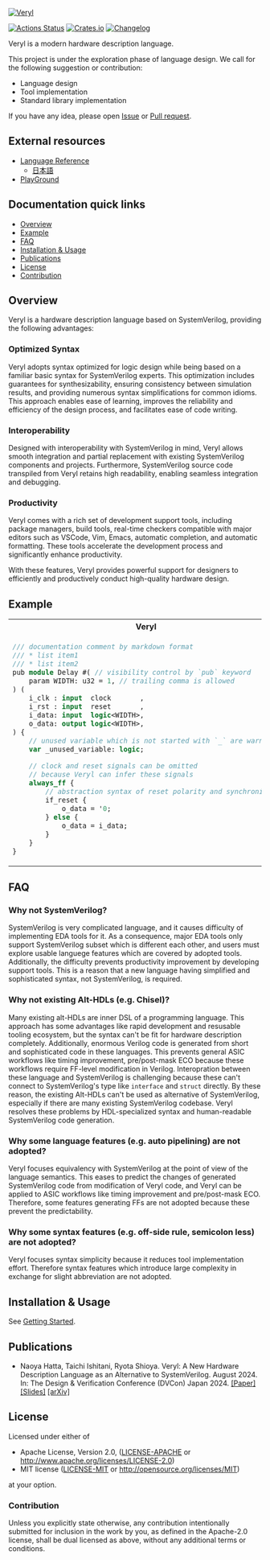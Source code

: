 [![Veryl](support/logo/veryl_wide.png)](https://veryl-lang.org/)

[![Actions Status](https://github.com/veryl-lang/veryl/workflows/Regression/badge.svg)](https://github.com/veryl-lang/veryl/actions)
[![Crates.io](https://img.shields.io/crates/v/veryl.svg)](https://crates.io/crates/veryl)
[![Changelog](https://img.shields.io/badge/changelog-v0.13.2-green.svg)](https://github.com/veryl-lang/veryl/blob/master/CHANGELOG.md)

Veryl is a modern hardware description language.

This project is under the exploration phase of language design.
We call for the following suggestion or contribution:

* Language design
* Tool implementation
* Standard library implementation

If you have any idea, please open [Issue](https://github.com/veryl-lang/veryl/issues) or [Pull request](https://github.com/veryl-lang/veryl/pulls).

## External resources

* [Language Reference](https://doc.veryl-lang.org/book/)
    * [日本語](https://doc.veryl-lang.org/book/ja/)
* [PlayGround](https://doc.veryl-lang.org/playground/)

## Documentation quick links

* [Overview](#overview)
* [Example](#example)
* [FAQ](#faq)
* [Installation & Usage](#installation--usage)
* [Publications](#plublications)
* [License](#license)
* [Contribution](#contribution)

## Overview

Veryl is a hardware description language based on SystemVerilog, providing the following advantages:

### Optimized Syntax
Veryl adopts syntax optimized for logic design while being based on a familiar basic syntax for SystemVerilog experts.
This optimization includes guarantees for synthesizability, ensuring consistency between simulation results, and providing numerous syntax simplifications for common idioms.
This approach enables ease of learning, improves the reliability and efficiency of the design process, and facilitates ease of code writing.

### Interoperability
Designed with interoperability with SystemVerilog in mind, Veryl allows smooth integration and partial replacement with existing SystemVerilog components and projects.
Furthermore, SystemVerilog source code transpiled from Veryl retains high readability, enabling seamless integration and debugging.

### Productivity
Veryl comes with a rich set of development support tools, including package managers, build tools, real-time checkers compatible with major editors such as VSCode, Vim, Emacs, automatic completion, and automatic formatting.
These tools accelerate the development process and significantly enhance productivity.

With these features, Veryl provides powerful support for designers to efficiently and productively conduct high-quality hardware design.

## Example

<table>
<tr>
<th>Veryl</th>
<th>SystemVerilog</th>

</tr>
<tr>
<td>

```systemverilog
/// documentation comment by markdown format
/// * list item1
/// * list item2
pub module Delay #( // visibility control by `pub` keyword
    param WIDTH: u32 = 1, // trailing comma is allowed
) (
    i_clk : input  clock       ,
    i_rst : input  reset       ,
    i_data: input  logic<WIDTH>,
    o_data: output logic<WIDTH>,
) {
    // unused variable which is not started with `_` are warned
    var _unused_variable: logic;

    // clock and reset signals can be omitted
    // because Veryl can infer these signals
    always_ff {
        // abstraction syntax of reset polarity and synchronicity
        if_reset {
            o_data = '0;
        } else {
            o_data = i_data;
        }
    }
}
```

</td>
<td>

```systemverilog
// comment
//
//
module Delay #(
    parameter int WIDTH = 1
) (
    input              i_clk ,
    input              i_rst ,
    input  [WIDTH-1:0] i_data,
    output [WIDTH-1:0] o_data
);
    logic unused_variable;

    always_ff @ (posedge i_clk or negedge i_rst) begin
        if (!i_rst) begin
            o_data <= '0;
        end else begin
            o_data <= i_data;
        end
    end
endmodule
```

</td>
</tr>
</table>

## FAQ

### Why not SystemVerilog?

SystemVerilog is very complicated language, and it causes difficulty of implementing EDA tools for it.
As a consequence, major EDA tools only support SystemVerilog subset which is different each other,
and users must explore usable languege features which are covered by adopted tools.
Additionally, the difficulty prevents productivity improvement by developing support tools.
This is a reason that a new language having simplified and sophisticated syntax, not SystemVerilog, is required.

### Why not existing Alt-HDLs (e.g. Chisel)?

Many existing alt-HDLs are inner DSL of a programming language.
This approach has some advantages like rapid development and resusable tooling ecosystem,
but the syntax can't be fit for hardware description completely.
Additionally, enormous Verilog code is generated from short and sophisticated code in these languages.
This prevents general ASIC workflows like timing improvement, pre/post-mask ECO because these workflows require FF-level modification in Verilog.
Interopration between these language and SystemVerilog is challenging because these can't connect to SystemVerilog's type like `interface` and `struct` directly.
By these reason, the existing Alt-HDLs can't be used as alternative of SystemVerilog, especially if there are many existing SystemVerilog codebase.
Veryl resolves these problems by HDL-specialized syntax and human-readable SystemVerilog code generation.

### Why some language features (e.g. auto pipelining) are not adopted?

Veryl focuses equivalency with SystemVerilog at the point of view of the language semantics.
This eases to predict the changes of generated SystemVerilog code from modification of Veryl code,
and Veryl can be applied to ASIC workflows like timing improvement and pre/post-mask ECO.
Therefore, some features generating FFs are not adopted because these prevent the predictability.

### Why some syntax features (e.g. off-side rule, semicolon less) are not adopted?

Veryl focuses syntax simplicity because it reduces tool implementation effort.
Therefore syntax features which introduce large complexity in exchange for slight abbreviation are not adopted.

## Installation & Usage

See [Getting Started](https://doc.veryl-lang.org/book/03_getting_started.html).

## Publications

* Naoya Hatta, Taichi Ishitani, Ryota Shioya.
  Veryl: A New Hardware Description Language as an Alternative to SystemVerilog.
  August 2024. In: The Design & Verification Conference (DVCon) Japan 2024.
  [[Paper]](https://veryl-lang.org/docs/veryl_dvcon-jpn-2024.pdf)
  [[Slides]](https://veryl-lang.org/docs/veryl_dvcon-jpn-2024-slide.pdf)
  [[arXiv]](http://arxiv.org/abs/2411.12983)

## License

Licensed under either of

 * Apache License, Version 2.0, ([LICENSE-APACHE](LICENSE-APACHE) or http://www.apache.org/licenses/LICENSE-2.0)
 * MIT license ([LICENSE-MIT](LICENSE-MIT) or http://opensource.org/licenses/MIT)

at your option.

### Contribution

Unless you explicitly state otherwise, any contribution intentionally
submitted for inclusion in the work by you, as defined in the Apache-2.0
license, shall be dual licensed as above, without any additional terms or
conditions.
